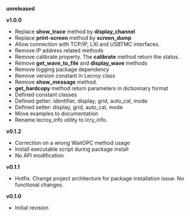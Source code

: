 **unreleased**

**v1.0.0**

- Replace **show_trace** method by **display_channel**
- Replace **print-screen** method by **screen_dump**
- Allow connection with TCP/IP, LXI and USBTMC interfaces.
- Remove IP address related methods
- Remove calibrate property. The **calibrate** method return the status.
- Remove **get_wave_to_file** and **display_wave** methods  
- Remove logging package dependency
- Remove version constant in Lecroy class
- Remove **show_message** method.
- **get_hardcopy** method return parameters in dictionnary format
- Defined constant classes
- Defined getter: identifier, display, grid, auto_cal, mode
- Defined setter: display, grid, auto_cal, mode
- Move examples to documentation
- Rename lecroy_info utility to lcry_info.


**v0.1.2**
- Correction on a wrong WaitOPC method usage
- Install executable script during package install
- No API modification

**v0.1.1**
- Hotfix. Change project architecture for package installation issue. No functional changes.

**v0.1.0**
- Initial revision
